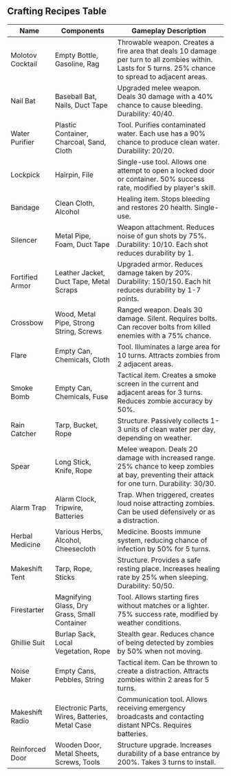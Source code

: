 ## Crafting Recipes Table

| Name | Components | Gameplay Description |
|------|------------|----------------------|
| Molotov Cocktail | Empty Bottle, Gasoline, Rag | Throwable weapon. Creates a fire area that deals 10 damage per turn to all zombies within. Lasts for 5 turns. 25% chance to spread to adjacent areas. |
| Nail Bat | Baseball Bat, Nails, Duct Tape | Upgraded melee weapon. Deals 30 damage with a 40% chance to cause bleeding. Durability: 40/40. |
| Water Purifier | Plastic Container, Charcoal, Sand, Cloth | Tool. Purifies contaminated water. Each use has a 90% chance to produce clean water. Durability: 20/20. |
| Lockpick | Hairpin, File | Single-use tool. Allows one attempt to open a locked door or container. 50% success rate, modified by player's skill. |
| Bandage | Clean Cloth, Alcohol | Healing item. Stops bleeding and restores 20 health. Single-use. |
| Silencer | Metal Pipe, Foam, Duct Tape | Weapon attachment. Reduces noise of gun shots by 75%. Durability: 10/10. Each shot reduces durability by 1. |
| Fortified Armor | Leather Jacket, Duct Tape, Metal Scraps | Upgraded armor. Reduces damage taken by 20%. Durability: 150/150. Each hit reduces durability by 1-7 points. |
| Crossbow | Wood, Metal Pipe, Strong String, Screws | Ranged weapon. Deals 30 damage. Silent. Requires bolts. Can recover bolts from killed enemies with a 75% chance. |
| Flare | Empty Can, Chemicals, Cloth | Tool. Illuminates a large area for 10 turns. Attracts zombies from 2 adjacent areas. |
| Smoke Bomb | Empty Can, Chemicals, Fuse | Tactical item. Creates a smoke screen in the current and adjacent areas for 3 turns. Reduces zombie accuracy by 50%. |
| Rain Catcher | Tarp, Bucket, Rope | Structure. Passively collects 1-3 units of clean water per day, depending on weather. |
| Spear | Long Stick, Knife, Rope | Melee weapon. Deals 20 damage with increased range. 25% chance to keep zombies at bay, preventing their attack for one turn. Durability: 30/30. |
| Alarm Trap | Alarm Clock, Tripwire, Batteries | Trap. When triggered, creates loud noise attracting zombies. Can be used defensively or as a distraction. |
| Herbal Medicine | Various Herbs, Alcohol, Cheesecloth | Medicine. Boosts immune system, reducing chance of infection by 50% for 5 turns. |
| Makeshift Tent | Tarp, Rope, Sticks | Structure. Provides a safe resting place. Increases healing rate by 25% when sleeping. Durability: 50/50. |
| Firestarter | Magnifying Glass, Dry Grass, Small Container | Tool. Allows starting fires without matches or a lighter. 75% success rate, modified by weather conditions. |
| Ghillie Suit | Burlap Sack, Local Vegetation, Rope | Stealth gear. Reduces chance of being detected by zombies by 50% when not moving. |
| Noise Maker | Empty Cans, Pebbles, String | Tactical item. Can be thrown to create a distraction. Attracts zombies within 2 areas for 5 turns. |
| Makeshift Radio | Electronic Parts, Wires, Batteries, Metal Case | Communication tool. Allows receiving emergency broadcasts and contacting distant NPCs. Requires batteries. |
| Reinforced Door | Wooden Door, Metal Sheets, Screws, Tools | Structure upgrade. Increases durability of a base entrance by 200%. Takes 3 turns to install. |